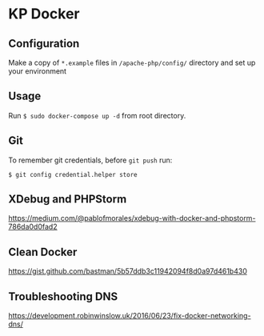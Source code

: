 # KP Docker

## Configuration
Make a copy of `*.example` files in `/apache-php/config/` directory and set up your environment

## Usage
Run `$ sudo docker-compose up -d` from root directory.

## Git

To remember git credentials, before `git push` run:

`$ git config credential.helper store`

## XDebug and PHPStorm
https://medium.com/@pablofmorales/xdebug-with-docker-and-phpstorm-786da0d0fad2

## Clean Docker
https://gist.github.com/bastman/5b57ddb3c11942094f8d0a97d461b430

## Troubleshooting DNS
https://development.robinwinslow.uk/2016/06/23/fix-docker-networking-dns/
